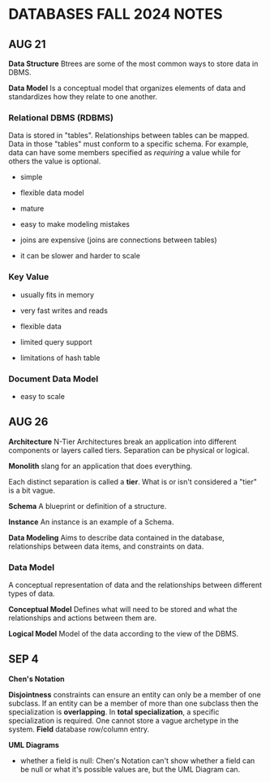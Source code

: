 # DATABASES FALL 2024 NOTES

## AUG 21
**Data Structure**
Btrees are some of the most common ways to store data in DBMS.

**Data Model**
Is a conceptual model that organizes elements of data and standardizes how they relate to one another.

### Relational DBMS (RDBMS)
Data is stored in "tables". Relationships between tables can be mapped. Data in those "tables" must conform to a specific schema. For example, data can have some members specified as *requiring* a value while for others the value is optional.
- simple
- flexible data model 
- mature

- easy to make modeling mistakes
- joins are expensive (joins are connections between tables)
- it can be slower and harder to scale

### Key Value
- usually fits in memory
- very fast writes and reads
- flexible data

- limited query support
- limitations of hash table

### Document Data Model
- easy to scale

## AUG 26
**Architecture**
N-Tier Architectures break an application into different components or layers called tiers. Separation can be physical or logical.

**Monolith** slang for an application that does everything.

Each distinct separation is called a **tier**. What is or isn't considered a "tier" is a bit vague.

**Schema**
A blueprint or definition of a structure.

**Instance**
An instance is an example of a Schema.

**Data Modeling**
Aims to describe data contained in the database, relationships between data items, and constraints on data.

### Data Model
A conceptual representation of data and the relationships between different types of data.

**Conceptual Model**
Defines what will need to be stored and what the relationships and actions between them are.

**Logical Model**
Model of the data according to the view of the DBMS.

## SEP 4
**Chen's Notation**

**Disjointness** constraints can ensure an entity can only be a member of one subclass.
If an entity can be a member of more than one subclass then the specialization is **overlapping**.
In **total specialization**, a specific specialization is required. One cannot store a vague archetype in the system.
**Field** database row/column entry.

**UML Diagrams**

- whether a field is null: Chen's Notation can't show whether a field can be null or what it's possible values are, but the UML Diagram can.
